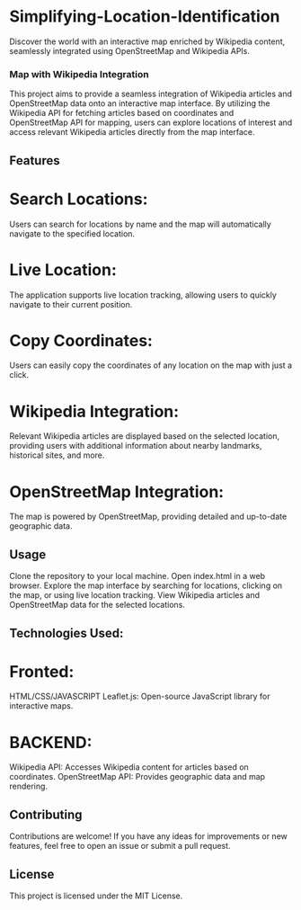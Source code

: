 # Simplifying-Location-Identification
Discover the world with an interactive map enriched by Wikipedia content, seamlessly integrated using  OpenStreetMap and Wikipedia APIs.

### Map with Wikipedia Integration
This project aims to provide a seamless integration of Wikipedia articles and OpenStreetMap data onto an interactive map interface. By utilizing the Wikipedia API for fetching articles based on coordinates and OpenStreetMap API for mapping, users can explore locations of interest and access relevant Wikipedia articles directly from the map interface.

## Features
# Search Locations: 
Users can search for locations by name and the map will automatically navigate to the specified location.
# Live Location: 
The application supports live location tracking, allowing users to quickly navigate to their current position.
# Copy Coordinates:
Users can easily copy the coordinates of any location on the map with just a click.
# Wikipedia Integration:
Relevant Wikipedia articles are displayed based on the selected location, providing users with additional information about nearby landmarks, historical sites, and more.
# OpenStreetMap Integration: 
The map is powered by OpenStreetMap, providing detailed and up-to-date geographic data.

## Usage
Clone the repository to your local machine.
Open index.html in a web browser.
Explore the map interface by searching for locations, clicking on the map, or using live location tracking.
View Wikipedia articles and OpenStreetMap data for the selected locations.

## Technologies Used:
# Fronted:
HTML/CSS/JAVASCRIPT 
Leaflet.js: Open-source JavaScript library for interactive maps.
# BACKEND:
Wikipedia API: Accesses Wikipedia content for articles based on coordinates.
OpenStreetMap API: Provides geographic data and map rendering.

## Contributing
Contributions are welcome! If you have any ideas for improvements or new features, feel free to open an issue or submit a pull request.

## License
This project is licensed under the MIT License.
